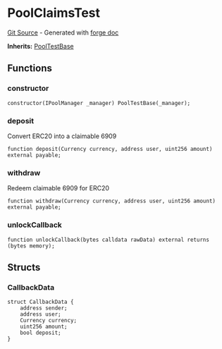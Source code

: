 # PoolClaimsTest
[Git Source](https://github.com/uniswap/v4-core/blob/80311e34080fee64b6fc6c916e9a51a437d0e482/src/test/PoolClaimsTest.sol) - Generated with [forge doc](https://book.getfoundry.sh/reference/forge/forge-doc)

**Inherits:**
[PoolTestBase](contracts/v4/reference/core/test/PoolTestBase.md)


## Functions
### constructor


```solidity
constructor(IPoolManager _manager) PoolTestBase(_manager);
```

### deposit

Convert ERC20 into a claimable 6909


```solidity
function deposit(Currency currency, address user, uint256 amount) external payable;
```

### withdraw

Redeem claimable 6909 for ERC20


```solidity
function withdraw(Currency currency, address user, uint256 amount) external payable;
```

### unlockCallback


```solidity
function unlockCallback(bytes calldata rawData) external returns (bytes memory);
```

## Structs
### CallbackData

```solidity
struct CallbackData {
    address sender;
    address user;
    Currency currency;
    uint256 amount;
    bool deposit;
}
```

